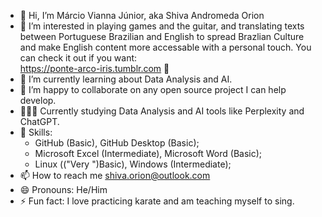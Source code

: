 - 👋 Hi, I’m Márcio Vianna Júnior, aka Shiva Andromeda Orion
- 👀 I’m interested in playing games and the guitar, and translating texts between Portuguese Brazilian and English to spread Brazlian Culture and make English content more accessable with a personal touch. You can check it out if you want: <br> https://ponte-arco-iris.tumblr.com 🙂
- 🌱 I’m currently learning about Data Analysis and AI.
- 💞️ I’m happy to collaborate on any open source project I can help develop.
- 👨🏻‍💻 Currently studying Data Analysis and AI tools like Perplexity and ChatGPT.
- 📓 Skills:
    - GitHub (Basic), GitHub Desktop (Basic);
    - Microsoft Excel (Intermediate), Microsoft Word (Basic);
    - Linux (("Very ")Basic), Windows (Intermediate);
- 📫 How to reach me shiva.orion@outlook.com
- 😄 Pronouns: He/Him
- ⚡ Fun fact: I love practicing karate and am teaching myself to sing.

<!---
shivaaorion/shivaaorion is a ✨ special ✨ repository because its `README.md` (this file) appears on your GitHub profile.
You can click the Preview link to take a look at your changes.
--->
